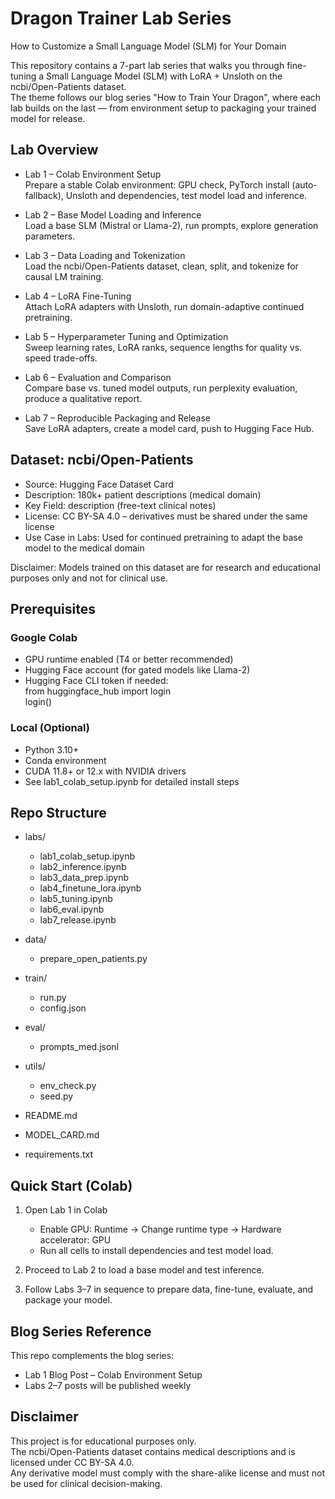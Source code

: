 # Dragon Trainer Lab Series
How to Customize a Small Language Model (SLM) for Your Domain

This repository contains a 7-part lab series that walks you through fine-tuning a Small Language Model (SLM) with LoRA + Unsloth on the ncbi/Open-Patients dataset.  
The theme follows our blog series "How to Train Your Dragon", where each lab builds on the last — from environment setup to packaging your trained model for release.

## Lab Overview

- Lab 1 – Colab Environment Setup  
  Prepare a stable Colab environment: GPU check, PyTorch install (auto-fallback), Unsloth and dependencies, test model load and inference.

- Lab 2 – Base Model Loading and Inference  
  Load a base SLM (Mistral or Llama-2), run prompts, explore generation parameters.

- Lab 3 – Data Loading and Tokenization  
  Load the ncbi/Open-Patients dataset, clean, split, and tokenize for causal LM training.

- Lab 4 – LoRA Fine-Tuning  
  Attach LoRA adapters with Unsloth, run domain-adaptive continued pretraining.

- Lab 5 – Hyperparameter Tuning and Optimization  
  Sweep learning rates, LoRA ranks, sequence lengths for quality vs. speed trade-offs.

- Lab 6 – Evaluation and Comparison  
  Compare base vs. tuned model outputs, run perplexity evaluation, produce a qualitative report.

- Lab 7 – Reproducible Packaging and Release  
  Save LoRA adapters, create a model card, push to Hugging Face Hub.

## Dataset: ncbi/Open-Patients

- Source: Hugging Face Dataset Card  
- Description: 180k+ patient descriptions (medical domain)  
- Key Field: description (free-text clinical notes)  
- License: CC BY-SA 4.0 – derivatives must be shared under the same license  
- Use Case in Labs: Used for continued pretraining to adapt the base model to the medical domain

Disclaimer: Models trained on this dataset are for research and educational purposes only and not for clinical use.

## Prerequisites

### Google Colab
- GPU runtime enabled (T4 or better recommended)  
- Hugging Face account (for gated models like Llama-2)  
- Hugging Face CLI token if needed:  
  from huggingface_hub import login  
  login()

### Local (Optional)
- Python 3.10+  
- Conda environment  
- CUDA 11.8+ or 12.x with NVIDIA drivers  
- See lab1_colab_setup.ipynb for detailed install steps

## Repo Structure

- labs/  
  - lab1_colab_setup.ipynb  
  - lab2_inference.ipynb  
  - lab3_data_prep.ipynb  
  - lab4_finetune_lora.ipynb  
  - lab5_tuning.ipynb  
  - lab6_eval.ipynb  
  - lab7_release.ipynb  

- data/  
  - prepare_open_patients.py  

- train/  
  - run.py  
  - config.json  

- eval/  
  - prompts_med.jsonl  

- utils/  
  - env_check.py  
  - seed.py  

- README.md  
- MODEL_CARD.md  
- requirements.txt  

## Quick Start (Colab)

1. Open Lab 1 in Colab  
   - Enable GPU: Runtime → Change runtime type → Hardware accelerator: GPU  
   - Run all cells to install dependencies and test model load.

2. Proceed to Lab 2 to load a base model and test inference.

3. Follow Labs 3–7 in sequence to prepare data, fine-tune, evaluate, and package your model.

## Blog Series Reference

This repo complements the blog series:  
- Lab 1 Blog Post – Colab Environment Setup  
- Labs 2–7 posts will be published weekly

## Disclaimer

This project is for educational purposes only.  
The ncbi/Open-Patients dataset contains medical descriptions and is licensed under CC BY-SA 4.0.  
Any derivative model must comply with the share-alike license and must not be used for clinical decision-making.
